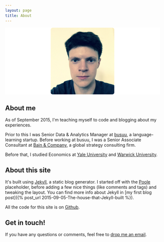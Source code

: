 ```yaml
---
layout: page
title: About
---
```


<img class="profileImage" src="/assets/images/me.jpg" alt="Me">

About me
--------

As of September 2015, I'm teaching myself to code and blogging about my experiences.

Prior to this I was Senior Data & Analytics Manager at [busuu](http://busuu.com), a language-learning startup. Before working at busuu, I was a Senior Associate Consultant at [Bain & Company](http://bain.com), a global strategy consulting firm.

Before that, I studied Economics at [Yale University](http://yale.edu) and [Warwick University](http://www2.warwick.ac.uk/).


About this site
---------------

It's built using [Jekyll](http://jekyllrb.com/), a static blog generator. I started off with the [Poole](http://github.com/poole/poole) placeholder, before adding a few nice things (like comments and tags) and tweaking the layout. You can find more info about Jekyll in [my first blog post]({% post_url 2015-09-05-The-house-that-Jekyll-built %}).

All the code for this site is on [Github](http://github.com/k5han/k5han.com).


Get in touch!
-------------

If you have any questions or comments, feel free to [drop me an email](mailto:kev.a.shanahan@gmail.com).
